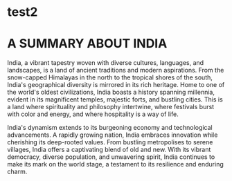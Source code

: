 # test2

# A SUMMARY ABOUT INDIA


India, a vibrant tapestry woven with diverse cultures, languages, and landscapes, is a land of ancient traditions and modern aspirations. From the snow-capped Himalayas in the north to the tropical shores of the south, India's geographical diversity is mirrored in its rich heritage.  Home to one of the world's oldest civilizations, India boasts a history spanning millennia, evident in its magnificent temples, majestic forts, and bustling cities. This is a land where spirituality and philosophy intertwine, where festivals burst with color and energy, and where hospitality is a way of life.

India's dynamism extends to its burgeoning economy and technological advancements.  A rapidly growing nation, India embraces innovation while cherishing its deep-rooted values.  From bustling metropolises to serene villages, India offers a captivating blend of old and new. With its vibrant democracy, diverse population, and unwavering spirit, India continues to make its mark on the world stage, a testament to its resilience and enduring charm.
